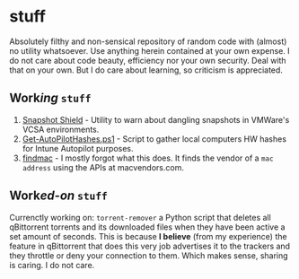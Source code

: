 # stuff

Absolutely filthy and non-sensical repository of random code with (almost) no utility whatsoever. Use anything herein contained at your own expense. I do not care about code beauty, efficiency nor your own security. Deal with that on your own. But I do care about learning, so criticism is appreciated.

## Work*ing* `stuff`

1. [Snapshot Shield](https://github.com/wisewtf/stuff/tree/main/python/snapshot-shield) - Utility to warn about dangling snapshots in VMWare's VCSA environments.
2. [Get-AutoPilotHashes.ps1](https://github.com/wisewtf/stuff/blob/main/powershell/get-autopilot-hashes.ps1) - Script to gather local computers HW hashes for Intune Autopilot purposes.
3. [findmac](https://github.com/wisewtf/stuff/tree/main/crystal/findmac) - I mostly forgot what this does. It finds the vendor of a `mac address` using the APIs at macvendors.com.

## Work*ed-on* `stuff`

Currenctly working on: `torrent-remover` a Python script that deletes all qBittorrent torrents and its downloaded files when they have been active a set amount of seconds. This is because **I believe** (from my experience) the feature in qBittorrent that does this very job advertises it to the trackers and they throttle or deny your connection to them. Which makes sense, sharing is caring. I do not care.
